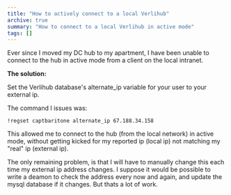 ```yaml
---
title: "How to actively connect to a local Verlihub"
archive: true
summary: "How to connect to a local Verlihub in active mode"
tags: []
---
```


Ever since I moved my DC hub to my apartment, I have been unable to connect to
the hub in active mode from a client on the local intranet.

**The solution:**

Set the Verlihub database's alternate_ip variable for your user to your
external ip.

The command I issues was:

```
!regset captbaritone alternate_ip 67.188.34.158
```

This allowed me to connect to the hub (from the local network) in active mode,
without getting kicked for my reported ip (local ip) not matching my "real" ip
(external ip).

The only remaining problem, is that I will have to manually change this each
time my external ip address changes. I suppose it would be possible to write
a deamon to check the address every now and again, and update the mysql
database if it changes. But thats a lot of work.
